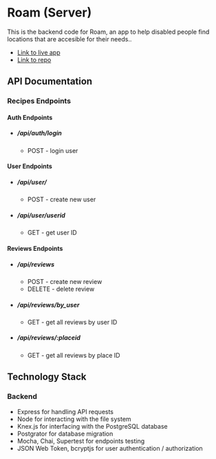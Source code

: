 # Roam (Server)

This is the backend code for Roam, an app to help disabled people find locations that are accesible for their needs..

- [Link to live app](https://roam.vercel.app/)
- [Link to repo](https://github.com/conorkenahan/roam)

## API Documentation

### Recipes Endpoints

#### Auth Endpoints

- ##### /api/auth/login

  - POST - login user

#### User Endpoints

- ##### /api/user/

  - POST - create new user

- ##### /api/user/userid

  - GET - get user ID

#### Reviews Endpoints

- ##### /api/reviews

  - POST - create new review
  - DELETE - delete review

- ##### /api/reviews/by_user

  - GET - get all reviews by user ID

- ##### /api/reviews/:placeid

  - GET - get all reviews by place ID

## Technology Stack

### Backend

- Express for handling API requests
- Node for interacting with the file system
- Knex.js for interfacing with the PostgreSQL database
- Postgrator for database migration
- Mocha, Chai, Supertest for endpoints testing
- JSON Web Token, bcryptjs for user authentication / authorization
